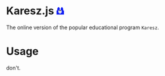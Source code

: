 # Karesz.js ![Karesz](Karesz0.png)
The online version of the popular educational program ```Karesz```.

# Usage
don't.